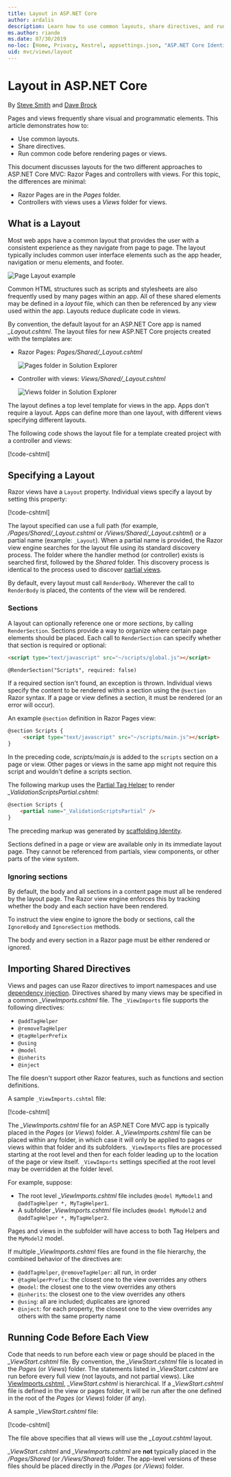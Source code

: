 ```yaml
---
title: Layout in ASP.NET Core
author: ardalis
description: Learn how to use common layouts, share directives, and run common code before rendering views in an ASP.NET Core app.
ms.author: riande
ms.date: 07/30/2019
no-loc: [Home, Privacy, Kestrel, appsettings.json, "ASP.NET Core Identity", cookie, Cookie, Blazor, "Blazor Server", "Blazor WebAssembly", "Identity", "Let's Encrypt", Razor, SignalR]
uid: mvc/views/layout
---
```

# Layout in ASP.NET Core

By [Steve Smith](https://ardalis.com/) and [Dave Brock](https://twitter.com/daveabrock)

Pages and views frequently share visual and programmatic elements. This article demonstrates how to:

* Use common layouts.
* Share directives.
* Run common code before rendering pages or views.

This document discusses layouts for the two different approaches to ASP.NET Core MVC: Razor Pages and controllers with views. For this topic, the differences are minimal:

* Razor Pages are in the *Pages* folder.
* Controllers with views uses a *Views* folder for views.

## What is a Layout

Most web apps have a common layout that provides the user with a consistent experience as they navigate from page to page. The layout typically includes common user interface elements such as the app header, navigation or menu elements, and footer.

![Page Layout example](layout/_static/page-layout.png)

Common HTML structures such as scripts and stylesheets are also frequently used by many pages within an app. All of these shared elements may be defined in a *layout* file, which can then be referenced by any view used within the app. Layouts reduce duplicate code in views.

By convention, the default layout for an ASP.NET Core app is named *_Layout.cshtml*. The layout files for new ASP.NET Core projects created with the templates are:

* Razor Pages: *Pages/Shared/_Layout.cshtml*

  ![Pages folder in Solution Explorer](layout/_static/rp-web-project-views.png)

* Controller with views: *Views/Shared/_Layout.cshtml*

  ![Views folder in Solution Explorer](layout/_static/mvc-web-project-views.png)

The layout defines a top level template for views in the app. Apps don't require a layout. Apps can define more than one layout, with different views specifying different layouts.

The following code shows the layout file for a template created project with a controller and views:

[!code-cshtml[](~/common/samples/WebApplication1/Views/Shared/_Layout.cshtml?highlight=44,72)]

## Specifying a Layout

Razor views have a `Layout` property. Individual views specify a layout by setting this property:

[!code-cshtml[](../../common/samples/WebApplication1/Views/_ViewStart.cshtml?highlight=2)]

The layout specified can use a full path (for example, */Pages/Shared/_Layout.cshtml* or */Views/Shared/_Layout.cshtml*) or a partial name (example: `_Layout`). When a partial name is provided, the Razor view engine searches for the layout file using its standard discovery process. The folder where the handler method (or controller) exists is searched first, followed by the *Shared* folder. This discovery process is identical to the process used to discover [partial views](xref:mvc/views/partial#partial-view-discovery).

By default, every layout must call `RenderBody`. Wherever the call to `RenderBody` is placed, the contents of the view will be rendered.

<a name="layout-sections-label"></a>
<!-- https://stackoverflow.com/questions/23327578 -->
### Sections

A layout can optionally reference one or more *sections*, by calling `RenderSection`. Sections provide a way to organize where certain page elements should be placed. Each call to `RenderSection` can specify whether that section is required or optional:

```html
<script type="text/javascript" src="~/scripts/global.js"></script>

@RenderSection("Scripts", required: false)
```

If a required section isn't found, an exception is thrown. Individual views specify the content to be rendered within a section using the `@section` Razor syntax. If a page or view defines a section, it must be rendered (or an error will occur).

An example `@section` definition in Razor Pages view:

```html
@section Scripts {
     <script type="text/javascript" src="~/scripts/main.js"></script>
}
```

In the preceding code, *scripts/main.js* is added to the `scripts` section on a page or view. Other pages or views in the same app might not require this script and wouldn't define a scripts section.

The following markup uses the [Partial Tag Helper](xref:mvc/views/tag-helpers/builtin-th/partial-tag-helper) to render  *_ValidationScriptsPartial.cshtml*:

```html
@section Scripts {
    <partial name="_ValidationScriptsPartial" />
}
```

The preceding markup was generated by [scaffolding Identity](xref:security/authentication/scaffold-identity).

Sections defined in a page or view are available only in its immediate layout page. They cannot be referenced from partials, view components, or other parts of the view system.

### Ignoring sections

By default, the body and all sections in a content page must all be rendered by the layout page. The Razor view engine enforces this by tracking whether the body and each section have been rendered.

To instruct the view engine to ignore the body or sections, call the `IgnoreBody` and `IgnoreSection` methods.

The body and every section in a Razor page must be either rendered or ignored.

<a name="viewimports"></a>

## Importing Shared Directives

Views and pages can use Razor directives to import namespaces and use [dependency injection](dependency-injection.md). Directives shared by many views may be specified in a common *_ViewImports.cshtml* file. The `_ViewImports` file supports the following directives:

* `@addTagHelper`
* `@removeTagHelper`
* `@tagHelperPrefix`
* `@using`
* `@model`
* `@inherits`
* `@inject`

The file doesn't support other Razor features, such as functions and section definitions.

A sample `_ViewImports.cshtml` file:

[!code-cshtml[](../../common/samples/WebApplication1/Views/_ViewImports.cshtml)]

The *_ViewImports.cshtml* file for an ASP.NET Core MVC app is typically placed in the *Pages* (or *Views*) folder. A *_ViewImports.cshtml* file can be placed within any folder, in which case it will only be applied to pages or views within that folder and its subfolders. `_ViewImports` files are processed starting at the root level and then for each folder leading up to the location of the page or view itself. `_ViewImports` settings specified at the root level may be overridden at the folder level.

For example, suppose:

* The  root level *_ViewImports.cshtml* file includes `@model MyModel1` and `@addTagHelper *, MyTagHelper1`.
* A subfolder  *_ViewImports.cshtml* file includes `@model MyModel2` and `@addTagHelper *, MyTagHelper2`.

Pages and views in the subfolder will have access to both Tag Helpers and the `MyModel2` model.

If multiple *_ViewImports.cshtml* files are found in the file hierarchy, the combined behavior of the directives are:

* `@addTagHelper`, `@removeTagHelper`: all run, in order
* `@tagHelperPrefix`: the closest one to the view overrides any others
* `@model`: the closest one to the view overrides any others
* `@inherits`: the closest one to the view overrides any others
* `@using`: all are included; duplicates are ignored
* `@inject`: for each property, the closest one to the view overrides any others with the same property name

<a name="viewstart"></a>

## Running Code Before Each View

Code that needs to run before each view or page should be placed in the *_ViewStart.cshtml* file. By convention, the *_ViewStart.cshtml* file is located in the *Pages* (or *Views*) folder. The statements listed in *_ViewStart.cshtml* are run before every full view (not layouts, and not partial views). Like [ViewImports.cshtml](xref:mvc/views/layout#viewimports), *_ViewStart.cshtml* is hierarchical. If a *_ViewStart.cshtml* file is defined in the view or pages folder, it will be run after the one defined in the root of the *Pages* (or *Views*) folder (if any).

A sample *_ViewStart.cshtml* file:

[!code-cshtml[](../../common/samples/WebApplication1/Views/_ViewStart.cshtml)]

The file above specifies that all views will use the *_Layout.cshtml* layout.

*_ViewStart.cshtml* and *_ViewImports.cshtml* are **not** typically placed in the */Pages/Shared* (or */Views/Shared*) folder. The app-level versions of these files should be placed directly in the */Pages* (or */Views*) folder.

